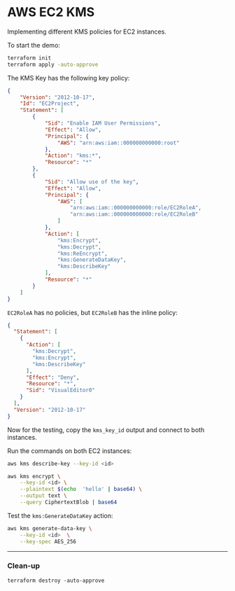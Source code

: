# AWS EC2 KMS

Implementing different KMS policies for EC2 instances.

To start the demo:

```sh
terraform init
terraform apply -auto-approve
```

The KMS Key has the following key policy:

```json
{
    "Version": "2012-10-17",
    "Id": "EC2Project",
    "Statement": [
        {
            "Sid": "Enable IAM User Permissions",
            "Effect": "Allow",
            "Principal": {
                "AWS": "arn:aws:iam::000000000000:root"
            },
            "Action": "kms:*",
            "Resource": "*"
        },
        {
            "Sid": "Allow use of the key",
            "Effect": "Allow",
            "Principal": {
                "AWS": [
                    "arn:aws:iam::000000000000:role/EC2RoleA",
                    "arn:aws:iam::000000000000:role/EC2RoleB"
                ]
            },
            "Action": [
                "kms:Encrypt",
                "kms:Decrypt",
                "kms:ReEncrypt",
                "kms:GenerateDataKey",
                "kms:DescribeKey"
            ],
            "Resource": "*"
        }
    ]
}
```

`EC2RoleA` has no policies, but `EC2RoleB` has the inline policy:

```json
{
  "Statement": [
    {
      "Action": [
        "kms:Decrypt",
        "kms:Encrypt",
        "kms:DescribeKey"
      ],
      "Effect": "Deny",
      "Resource": "*",
      "Sid": "VisualEditor0"
    }
  ],
  "Version": "2012-10-17"
}
```

Now for the testing, copy the `kms_key_id` output and connect to both instances.

Run the commands on both EC2 instances:

```sh
aws kms describe-key --key-id <id>

aws kms encrypt \
    --key-id <id> \
    --plaintext $(echo  'hello' | base64) \
    --output text \
    --query CiphertextBlob | base64
```

Test the `kms:GenerateDataKey` action:

```sh
aws kms generate-data-key \
    --key-id <id>  \
    --key-spec AES_256
```

---

### Clean-up

```
terraform destroy -auto-approve
```
